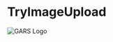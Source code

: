 # TryImageUpload
![GARS Logo](https://user-images.githubusercontent.com/37577215/79062349-f17a1c00-7cc3-11ea-88d4-922c3aa42a2f.png)
